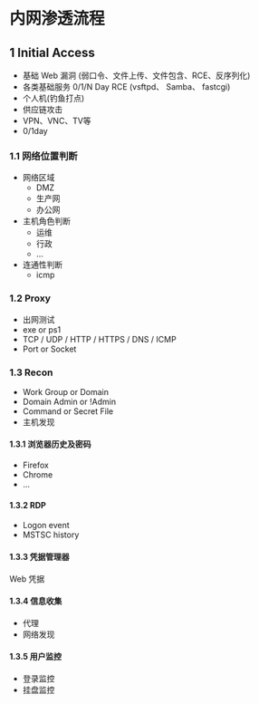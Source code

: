 
# [](#%E5%86%85%E7%BD%91%E6%B8%97%E9%80%8F%E6%B5%81%E7%A8%8B)内网渗透流程

## [](#1-initial-access)1 Initial Access

-   基础 Web 漏洞 (弱口令、文件上传、文件包含、RCE、反序列化)
-   各类基础服务 0/1/N Day RCE (vsftpd、 Samba、 fastcgi)
-   个人机(钓鱼打点)
-   供应链攻击
-   VPN、VNC、TV等
-   0/1day

### [](#11-%E7%BD%91%E7%BB%9C%E4%BD%8D%E7%BD%AE%E5%88%A4%E6%96%AD)1.1 网络位置判断

-   网络区域
    -   DMZ
    -   生产网
    -   办公网
-   主机角色判断
    -   运维
    -   行政
    -   …
-   连通性判断
    -   icmp

### [](#12-proxy)1.2 Proxy

-   出网测试
-   exe or ps1
-   TCP / UDP / HTTP / HTTPS / DNS / ICMP
-   Port or Socket

### [](#13-recon)1.3 Recon

-   Work Group or Domain
-   Domain Admin or !Admin
-   Command or Secret File
-   主机发现

#### [](#131-%E6%B5%8F%E8%A7%88%E5%99%A8%E5%8E%86%E5%8F%B2%E5%8F%8A%E5%AF%86%E7%A0%81)1.3.1 浏览器历史及密码

-   Firefox
-   Chrome
-   …

#### [](#132-rdp)1.3.2 RDP

-   Logon event
-   MSTSC history

#### [](#133-%E5%87%AD%E6%8D%AE%E7%AE%A1%E7%90%86%E5%99%A8)1.3.3 凭据管理器

Web 凭据

#### [](#134-%E4%BF%A1%E6%81%AF%E6%94%B6%E9%9B%86)1.3.4 信息收集

-   代理
-   网络发现

#### [](#135-%E7%94%A8%E6%88%B7%E7%9B%91%E6%8E%A7)1.3.5 用户监控

-   登录监控
-   挂盘监控
